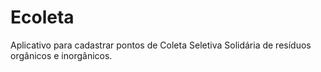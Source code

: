 # Ecoleta
Aplicativo para cadastrar pontos de Coleta Seletiva Solidária de resíduos orgânicos e inorgânicos.
